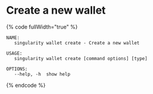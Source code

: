 # Create a new wallet

{% code fullWidth="true" %}
```
NAME:
   singularity wallet create - Create a new wallet

USAGE:
   singularity wallet create [command options] [type]

OPTIONS:
   --help, -h  show help
```
{% endcode %}
